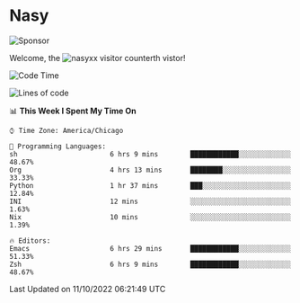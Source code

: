 # Nasy

<!--
<p align="center">
<img height="200" src="https://github-readme-stats.vercel.app/api?username=nasyxx&count_private=true&show_icons=true&theme=dracula&include_all_commits=true"/>
<img height="200" src="https://github-readme-stats.vercel.app/api/top-langs/?username=nasyxx&theme=dracula&hide=html,jupyter+notebook&count_private=true&show_icons=true"/>
</p>

  
----------------
-->

![Sponsor](https://img.shields.io/static/v1.svg?label=Sponsor&message=%E2%9D%A4&logo=GitHub&style=flat&color=pink)
 
Welcome, the ![nasyxx visitor counter](https://count.getloli.com/get/@nasyxx?theme=rule34)th vistor!
 
<!--START_SECTION:waka-->
![Code Time](http://img.shields.io/badge/Code%20Time-2%2C703%20hrs%208%20mins-blue)

![Lines of code](https://img.shields.io/badge/From%20Hello%20World%20I%27ve%20Written-5%20Million%20lines%20of%20code-blue)

📊 **This Week I Spent My Time On** 

```text
⌚︎ Time Zone: America/Chicago

💬 Programming Languages: 
sh                       6 hrs 9 mins        ████████████░░░░░░░░░░░░░   48.67% 
Org                      4 hrs 13 mins       ████████░░░░░░░░░░░░░░░░░   33.33% 
Python                   1 hr 37 mins        ███░░░░░░░░░░░░░░░░░░░░░░   12.84% 
INI                      12 mins             ░░░░░░░░░░░░░░░░░░░░░░░░░   1.63% 
Nix                      10 mins             ░░░░░░░░░░░░░░░░░░░░░░░░░   1.39%

🔥 Editors: 
Emacs                    6 hrs 29 mins       ████████████░░░░░░░░░░░░░   51.33% 
Zsh                      6 hrs 9 mins        ████████████░░░░░░░░░░░░░   48.67%

```


 Last Updated on 11/10/2022 06:21:49 UTC
<!--END_SECTION:waka-->

<!-- ![visitors](https://visitor-badge.laobi.icu/badge?page_id=nasyxx.nasyxx) -->
